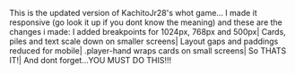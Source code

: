 This is the updated version of KachitoJr28's whot game...
I made it responsive (go look it up if you dont know the meaning) and these are the changes i made:
I added breakpoints for 1024px, 768px and 500px|
Cards, piles and text scale down on smaller screens|
Layout gaps and paddings reduced for mobile|
.player-hand wraps cards on small screens|
So THATS IT!|
And dont forget...YOU MUST DO THIS!!!
